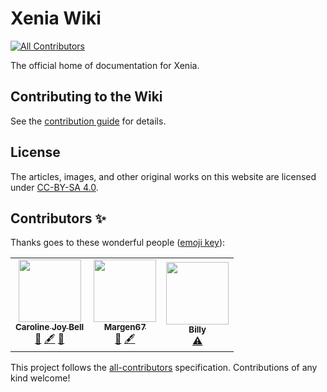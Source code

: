 # Xenia Wiki
<!-- ALL-CONTRIBUTORS-BADGE:START - Do not remove or modify this section -->
[![All Contributors](https://img.shields.io/badge/all_contributors-3-orange.svg?style=flat-square)](#contributors-)
<!-- ALL-CONTRIBUTORS-BADGE:END -->

The official home of documentation for Xenia.

## Contributing to the Wiki

See the [contribution guide](https://xenia.jp/wiki/meta/contributing) for details.


## License

The articles, images, and other original works on this website are licensed under [CC-BY-SA 4.0](LICENSE).


## Contributors ✨

Thanks goes to these wonderful people ([emoji key](https://allcontributors.org/docs/en/emoji-key)):

<!-- ALL-CONTRIBUTORS-LIST:START - Do not remove or modify this section -->
<!-- prettier-ignore-start -->
<!-- markdownlint-disable -->
<table>
  <tr>
    <td align="center"><a href="http://halotroop.com"><img src="https://avatars.githubusercontent.com/u/30361266?v=4?s=100" width="100px;" alt=""/><br /><sub><b>Caroline Joy Bell</b></sub></a><br /><a href="https://github.com/halotroop2288/xenia-wiki-temp/commits?author=halotroop2288" title="Documentation">📖</a> <a href="#content-halotroop2288" title="Content">🖋</a> <a href="#design-halotroop2288" title="Design">🎨</a></td>
    <td align="center"><a href="https://github.com/Margen67"><img src="https://avatars.githubusercontent.com/u/3462541?v=4?s=100" width="100px;" alt=""/><br /><sub><b>Margen67</b></sub></a><br /><a href="https://github.com/halotroop2288/xenia-wiki-temp/commits?author=Margen67" title="Documentation">📖</a> <a href="#content-Margen67" title="Content">🖋</a></td>
    <td align="center"><a href="https://github.com/BillieBlueberry"><img src="https://avatars.githubusercontent.com/u/45376047?v=4?s=100" width="100px;" alt=""/><br /><sub><b>Billy</b></sub></a><br /><a href="https://github.com/halotroop2288/xenia-wiki-temp/commits?author=BillieBlueberry" title="Tests">⚠️</a></td>
  </tr>
</table>

<!-- markdownlint-restore -->
<!-- prettier-ignore-end -->

<!-- ALL-CONTRIBUTORS-LIST:END -->

This project follows the [all-contributors](https://github.com/all-contributors/all-contributors) specification. Contributions of any kind welcome!